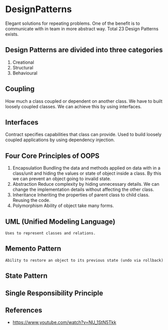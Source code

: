 # DesignPatterns
Elegant solutions for repeating problems. One of the benefit is to communicate with in team in more abstract way. Total 23 Design Patterns exists.

## Design Patterns are divided into three categories
1) Creational
2) Structural
3) Behavioural

## Coupling
How much a class coupled or dependent on another class. We have to built loosely coupled classes. We can achieve this by using interfaces.

## Interfaces
Contract specifies capabilities that class can provide. Used to build loosely coupled applications by using dependency injection.

## Four Core Principles of OOPS
1) Encapsulation
    Bundling the data and methods applied on data with in a class/unit and hiding the values or state of object inside a class. By this we can prevent an
    object going to invalid state.
2) Abstraction
    Reduce complexity by hiding unnecessary details. We can change the implementation details without affecting the other class.
3) Inheritance
    Inheriting the properties of parent class to child class. Reusing the code.
4) Polymorphism
    Ability of object take many forms.


## UML (Unified Modeling Language)
    Uses to represent classes and relations.

## Memento Pattern
    Ability to restore an object to its previous state (undo via rollback)

## State Pattern


## Single Responsibility Principle



## References
* https://www.youtube.com/watch?v=NU_1StN5Tkk



